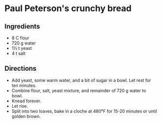 # Paul Peterson's crunchy bread

## Ingredients
- 8 C flour
- 720 g water
- 1&frac12; t yeast
- 4 t salt

## Directions
- Add yeast, some warm water, and a bit of sugar in a bowl. Let rest for ten minutes.
- Combine flour, salt, yeast mixture, and remainder of 720 g water to bowl.
- Knead forever.
- Let rise.
- Split into two loaves, bake in a cloche at 480&deg;F for 15-20 minutes or until golden brown.
